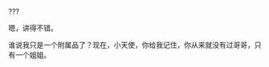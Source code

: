 ???

嗯，讲得不错。

<!-- # 制造了‘你’之后，Artefact的记忆就已经不会被覆盖了，知道真相的他却故意讲出了创造者给他植入记忆的版本。创造者在设定时出了疏忽，他是独立编写Artefact和Deffy的记忆的，这就导致这两个版本在女恶魔问题上并不连续。Artefact的记忆是创造者直接截取自己的记忆进行编写的，没有做任何修改，也就意味着他具有成为创造者之前完整的真实的生前记忆，故并不知道女恶魔这个在生前世界并不存在的“姐姐”，这也是Artefact最终意识觉醒的契机。 -->

<!-- # 在设定中。Artefact可以在每一次循环之后保存一段时间的记忆，但随着时间流逝创造者给他的‘’预设‘’记忆会占上风。制造“你”不仅仅是为了吸引观察者的注意力，也是为了保存他另一半的灵魂和记忆。他这么讲故事是为了在创造者面前伪装。 -->

<!-- # 傲慢，偏见，这就是你们审视我的作品的态度？以成年人的视角肆意嘲弄孩童的幼稚，摆出一副经历风雨的样子，这就是你们可以做到的？我算关心的，便是我的全部。与其在嘲讽他人的局限中自娱自乐，不如做一个接受者和倾听者，拓充自己生命的宽度，也许才能做到真正的求同存异，拓宽之前没有触及过的思维的角度，才是真正的胜利，而不是假装成熟的故步自封的娱乐。 -->

谁说我只是一个附属品了？现在，小天使，你给我记住，你从来就没有过哥哥，只有一个姐姐。

<!-- # 女恶魔直接吸收Deffy那半块灵魂直接进入重瞳完整状态 -->

<!-- # 重瞳家族战力排行; -->

<!-- # 重瞳创造者>独眼创造者>重瞳Artefact>重瞳恶魔>deffy>垃圾场海盗（灵魂由于过度切割早就残缺不全）>dian>‘你’>独瞳Artefact -->
